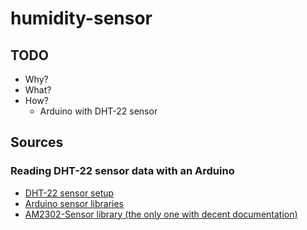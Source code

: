 # humidity-sensor

## TODO

* Why?
* What?
* How?
  * Arduino with DHT-22 sensor

## Sources

### Reading DHT-22 sensor data with an Arduino

* [DHT-22 sensor setup](https://www.instructables.com/How-to-use-DHT-22-sensor-Arduino-Tutorial/)
* [Arduino sensor libraries](https://www.arduino.cc/reference/en/libraries/category/sensors/)
* [AM2302-Sensor library (the only one with decent documentation)](https://github.com/hasenradball/AM2302-Sensor)
